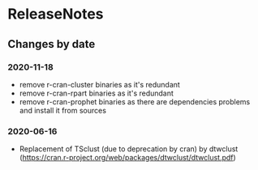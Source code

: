 ReleaseNotes
============

Changes by date
---------------

### 2020-11-18
 - remove r-cran-cluster binaries as it's redundant 
 - remove r-cran-rpart binaries as it's redundant
 - remove r-cran-prophet binaries as there are dependencies problems and install it from sources

### 2020-06-16
 - Replacement of TSclust (due to deprecation by cran) by dtwclust (https://cran.r-project.org/web/packages/dtwclust/dtwclust.pdf)
 
 